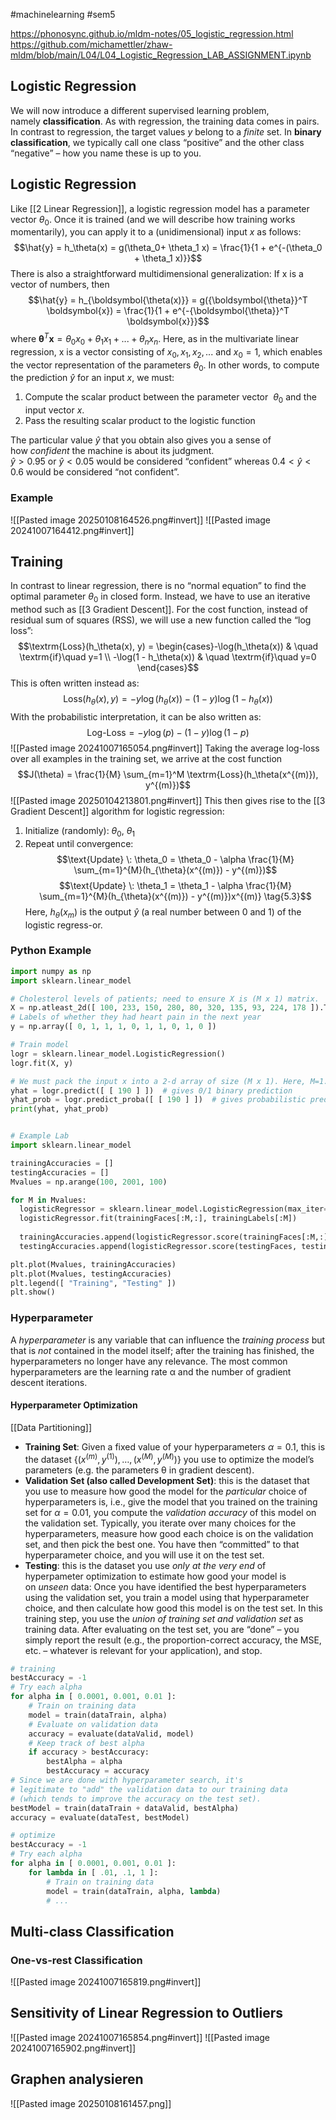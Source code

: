 #machinelearning #sem5

https://phonosync.github.io/mldm-notes/05_logistic_regression.html
https://github.com/michamettler/zhaw-mldm/blob/main/L04/L04_Logistic_Regression_LAB_ASSIGNMENT.ipynb
## Logistic Regression
We will now introduce a different supervised learning problem, namely **classification**. As with regression, the training data comes in pairs. In contrast to regression, the target values $y$ belong to a _finite_ set. In **binary classification**, we typically call one class “positive” and the other class “negative” – how you name these is up to you.
## Logistic Regression
Like [[2 Linear Regression]], a logistic regression model has a parameter vector $\theta_0$. Once it is trained (and we will describe how training works momentarily), you can apply it to a (unidimensional) input $x$ as follows:
$$\hat{y} = h_\theta(x) = g(\theta_0+ \theta_1 x) = \frac{1}{1 + e^{-(\theta_0 + \theta_1 x)}}$$
There is also a straightforward multidimensional generalization: If x is a vector of numbers, then
$$\hat{y} = h_{\boldsymbol{\theta(x)}} = g({\boldsymbol{\theta}}^T \boldsymbol{x}) = \frac{1}{1 + e^{-{\boldsymbol{\theta}}^T \boldsymbol{x}}}$$
where $\boldsymbol{\theta}^T \boldsymbol{x} = \theta_0 x_0 + \theta_1 x_1 + ... + \theta_n x_n$. Here, as in the multivariate linear regression, x is a vector consisting of $x_0, x_1, x_2, ...$ and $x_0=1$, which enables the vector representation of the parameters $\theta_0$. In other words, to compute the prediction $\hat{y}$ for an input $x$, we must:

1. Compute the scalar product between the parameter vector  $\theta_0$ and the input vector $x$.
2. Pass the resulting scalar product to the logistic function

The particular value $\hat{y}$ that you obtain also gives you a sense of how _confident_ the machine is about its judgment.  
$\hat{y}>0.95$ or $\hat{y}<0.05$ would be considered “confident” whereas $0.4 < \hat{y} < 0.6$ would be considered “not confident”.
### Example
![[Pasted image 20250108164526.png#invert]]
![[Pasted image 20241007164412.png#invert]]
## Training
In contrast to linear regression, there is no “normal equation” to find the optimal parameter $\theta_0$ in closed form. Instead, we have to use an iterative method such as [[3 Gradient Descent]]. For the cost function, instead of residual sum of squares (RSS), we will use a new function called the “log loss”:
$$\textrm{Loss}(h_\theta(x), y) = \begin{cases}-\log(h_\theta(x)) & \quad \textrm{if}\quad y=1 \\
                                            -\log(1 - h_\theta(x)) & \quad \textrm{if}\quad y=0 \end{cases}$$
This is often written instead as:
$$\textrm{Loss}(h_\theta(x), y) = -y \log(h_\theta(x)) - (1 - y) \log(1 - h_\theta(x))$$
With the probabilistic interpretation, it can be also written as:
$$\textrm{Log-Loss} = -y \log(p) - (1 - y) \log(1 - p)$$
![[Pasted image 20241007165054.png#invert]]
Taking the average log-loss over all examples in the training set, we arrive at the cost function
$$J(\theta) = \frac{1}{M} \sum_{m=1}^M \textrm{Loss}(h_\theta(x^{(m)}), y^{(m)})$$
![[Pasted image 20250104213801.png#invert]]
This then gives rise to the [[3 Gradient Descent]] algorithm for logistic regression:

1. Initialize (randomly): $\theta_0$, $\theta_1$
2. Repeat until convergence:
$$\text{Update} \: \theta_0 = \theta_0 - \alpha \frac{1}{M} \sum_{m=1}^{M}(h_{\theta}(x^{(m)}) - y^{(m)})$$
$$\text{Update} \: \theta_1 = \theta_1 - \alpha \frac{1}{M} \sum_{m=1}^{M}(h_{\theta}(x^{(m)}) - y^{(m)})x^{(m)} \tag{5.3}$$
Here, $h_\theta(x_m)$ is the output $\hat{y}$ (a real number between 0 and 1) of the logistic regress-or.
### Python Example
```python
import numpy as np
import sklearn.linear_model

# Cholesterol levels of patients; need to ensure X is (M x 1) matrix.
X = np.atleast_2d([ 100, 233, 150, 280, 80, 320, 135, 93, 224, 178 ]).T
# Labels of whether they had heart pain in the next year
y = np.array([ 0, 1, 1, 1, 0, 1, 1, 0, 1, 0 ])

# Train model
logr = sklearn.linear_model.LogisticRegression()
logr.fit(X, y)

# We must pack the input x into a 2-d array of size (M x 1). Here, M=1.
yhat = logr.predict([ [ 190 ] ])  # gives 0/1 binary prediction
yhat_prob = logr.predict_proba([ [ 190 ] ])  # gives probabilistic prediction
print(yhat, yhat_prob)


# Example Lab
import sklearn.linear_model

trainingAccuracies = []
testingAccuracies = []
Mvalues = np.arange(100, 2001, 100)

for M in Mvalues:
  logisticRegressor = sklearn.linear_model.LogisticRegression(max_iter=500)
  logisticRegressor.fit(trainingFaces[:M,:], trainingLabels[:M])
  
  trainingAccuracies.append(logisticRegressor.score(trainingFaces[:M,:], trainingLabels[:M]))
  testingAccuracies.append(logisticRegressor.score(testingFaces, testingLabels))

plt.plot(Mvalues, trainingAccuracies)
plt.plot(Mvalues, testingAccuracies)
plt.legend([ "Training", "Testing" ])
plt.show()
```
### Hyperparameter
A _hyperparameter_ is any variable that can influence the _training process_ but that is _not_ contained in the model itself; after the training has finished, the hyperparameters no longer have any relevance. The most common hyperparameters are the learning rate α and the number of gradient descent iterations.
#### Hyperparameter Optimization
[[Data Partitioning]]
- **Training Set**: Given a fixed value of your hyperparameters $\alpha = 0.1$, this is the dataset $\{(x^{(m)},y^{(1)}),\ldots,(x^{(M)},y^{(M)})\}$ you use to optimize the model’s parameters (e.g. the parameters θ in gradient descent).
- **Validation Set (also called Development Set)**: this is the dataset that you use to measure how good the model for the _particular_ choice of hyperparameters is, i.e., give the model that you trained on the training set for $\alpha = 0.01$, you compute the _validation accuracy_ of this model on the validation set. Typically, you iterate over many choices for the hyperparameters, measure how good each choice is on the validation set, and then pick the best one. You have then “committed” to that hyperparameter choice, and you will use it on the test set.
- **Testing**: this is the dataset you use _only at the very end_ of hyperpameter optimization to estimate how good your model is on _unseen_ data: Once you have identified the best hyperparameters using the validation set, you train a model using that hyperparameter choice, and then calculate how good this model is on the test set. In this training step, you use the _union of training set and validation set_ as training data. After evaluating on the test set, you are “done” – you simply report the result (e.g., the proportion-correct accuracy, the MSE, etc. – whatever is relevant for your application), and stop.

```python
# training
bestAccuracy = -1
# Try each alpha
for alpha in [ 0.0001, 0.001, 0.01 ]:
    # Train on training data
    model = train(dataTrain, alpha)
    # Evaluate on validation data
    accuracy = evaluate(dataValid, model)
    # Keep track of best alpha
    if accuracy > bestAccuracy:
        bestAlpha = alpha
        bestAccuracy = accuracy
# Since we are done with hyperparameter search, it's
# legitimate to "add" the validation data to our training data
# (which tends to improve the accuracy on the test set).
bestModel = train(dataTrain + dataValid, bestAlpha)
accuracy = evaluate(dataTest, bestModel)

# optimize
bestAccuracy = -1
# Try each alpha
for alpha in [ 0.0001, 0.001, 0.01 ]:
    for lambda in [ .01, .1, 1 ]:
        # Train on training data
        model = train(dataTrain, alpha, lambda)
        # ...
```
## Multi-class Classification
### One-vs-rest Classification
![[Pasted image 20241007165819.png#invert]]
## Sensitivity of Linear Regression to Outliers
![[Pasted image 20241007165854.png#invert]]
![[Pasted image 20241007165902.png#invert]]
## Graphen analysieren
![[Pasted image 20250108161457.png]]